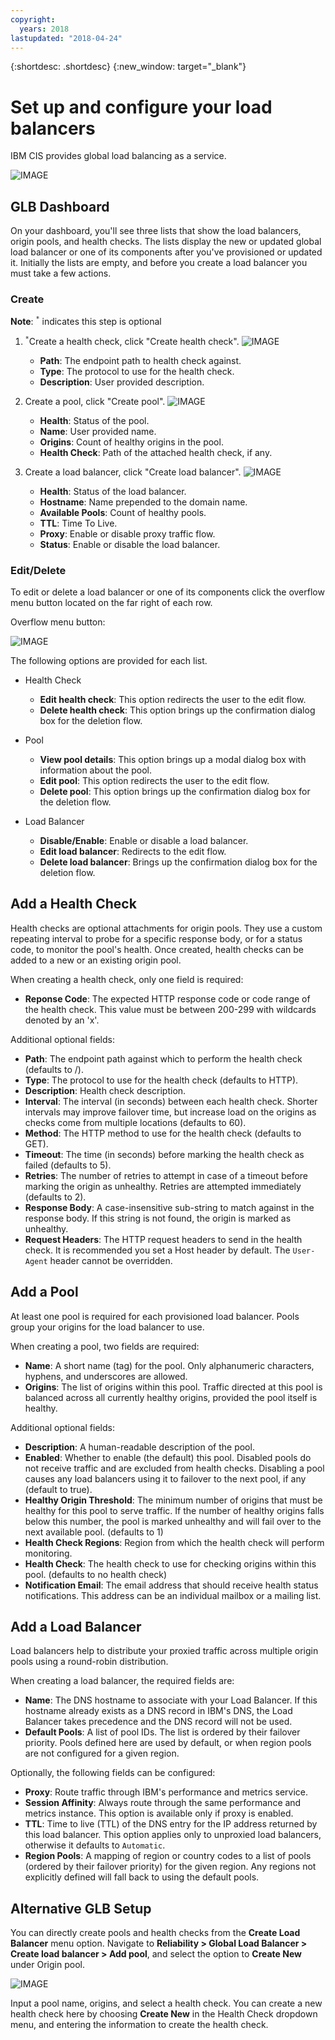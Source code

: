 ```yaml
---
copyright:
  years: 2018
lastupdated: "2018-04-24"
---
```


{:shortdesc: .shortdesc}
{:new_window: target="_blank"}


# Set up and configure your load balancers
 
 IBM CIS provides global load balancing as a service.

![IMAGE](images/glb-screen.png)

## GLB Dashboard
On your dashboard, you'll see three lists that show the load balancers, origin pools, and health checks. The lists display the new or updated global load balancer or one of its components after you've provisioned or updated it. Initially the lists are empty, and before you create a load balancer you must take a few actions.

### Create
**Note**: <sup>`*`</sup> indicates this step is optional

1) <sup>`*`</sup>Create a health check, click "Create health check".
  ![IMAGE](images/glb-health-check-list.png)
    <ul>
      <li><b>Path</b>: The endpoint path to health check against.</li> 
      <li><b>Type</b>: The protocol to use for the health check.</li>
      <li><b>Description</b>: User provided description.</li>
    </ul>

2) Create a pool, click "Create pool". 
  ![IMAGE](images/glb-pool-list.png)
    <ul>
      <li><b>Health</b>: Status of the pool.</li>
      <li><b>Name</b>: User provided name.</li>
      <li><b>Origins</b>: Count of healthy origins in the pool.</li>
      <li><b>Health Check</b>: Path of the attached health check, if any.</li>
    </ul>

3) Create a load balancer, click "Create load balancer".
  ![IMAGE](images/glb-load-balancer-list.png)
    <ul>
      <li><b>Health</b>: Status of the load balancer.</li>
      <li><b>Hostname</b>: Name prepended to the domain name.</li>
      <li><b>Available Pools</b>: Count of healthy pools.</li>
      <li><b>TTL</b>: Time To Live.</li>
      <li><b>Proxy</b>: Enable or disable proxy traffic flow.</li>
      <li><b>Status</b>: Enable or disable the load balancer.</li>
    </ul>

### Edit/Delete
To edit or delete a load balancer or one of its components click the overflow menu button located on the far right of each row.

Overflow menu button:

![IMAGE](images/overflow.png)

The following options are provided for each list.

* Health Check
    * **Edit health check**: This option redirects the user to the edit flow. 
    * **Delete health check**: This option brings up the confirmation dialog box for the deletion flow.

* Pool
    * **View pool details**: This option brings up a modal dialog box with information about the pool.
    * **Edit pool**: This option redirects the user to the edit flow.
    * **Delete pool**: This option brings up the confirmation dialog box for the deletion flow.

* Load Balancer
    * **Disable/Enable**: Enable or disable a load balancer.
    * **Edit load balancer**: Redirects to the edit flow. 
    * **Delete load balancer**: Brings up the confirmation dialog box for the deletion flow.

## Add a Health Check

Health checks are optional attachments for origin pools. They use a custom repeating interval to probe for a specific response body, or for a status code, to monitor the pool's health. Once created, health checks can be added to a new or an existing origin pool.

When creating a health check, only one field is required:
 * **Reponse Code**: The expected HTTP response code or code range of the health check. This value must be between 200-299 with wildcards denoted by an 'x'.

Additional optional fields:
 * **Path**: The endpoint path against which to perform the health check (defaults to /).
 * **Type**: The protocol to use for the health check (defaults to HTTP).
 * **Description**: Health check description.
 * **Interval**: The interval (in seconds) between each health check. Shorter intervals may improve failover time, but increase load on the origins as checks come from multiple locations (defaults to 60).
 * **Method**: The HTTP method to use for the health check (defaults to GET).
 * **Timeout**: The time (in seconds) before marking the health check as failed (defaults to 5).
 * **Retries**: The number of retries to attempt in case of a timeout before marking the origin as unhealthy. Retries are attempted immediately (defaults to 2).
 * **Response Body**: A case-insensitive sub-string to match against in the response body. If this string is not found, the origin is marked as unhealthy.
 * **Request Headers**: The HTTP request headers to send in the health check. It is recommended you set a Host header by default. The `User-Agent` header cannot be overridden.

## Add a Pool

At least one pool is required for each provisioned load balancer. Pools group your origins for the load balancer to use.

When creating a pool, two fields are required:
 * **Name**: A short name (tag) for the pool. Only alphanumeric characters, hyphens, and underscores are allowed.
 * **Origins**: The list of origins within this pool. Traffic directed at this pool is balanced across all currently healthy origins, provided the pool itself is healthy.

Additional optional fields:
 * **Description**: A human-readable description of the pool.
 * **Enabled**: Whether to enable (the default) this pool. Disabled pools do not receive traffic and are excluded from health checks. Disabling a pool causes any load balancers using it to failover to the next pool, if any (default to true).
 * **Healthy Origin Threshold**: The minimum number of origins that must be healthy for this pool to serve traffic. If the number of healthy origins falls below this number, the pool is marked unhealthy and will fail over to the next available pool. (defaults to 1)
 * **Health Check Regions**: Region from which the health check will perform monitoring.
 * **Health Check**: The health check to use for checking origins within this pool. (defaults to no health check)
 * **Notification Email**: The email address that should receive health status notifications. This address can be an individual mailbox or a mailing list.

## Add a Load Balancer

Load balancers help to distribute your proxied traffic across multiple origin pools using a round-robin distribution.

When creating a load balancer, the required fields are:
 * **Name**: The DNS hostname to associate with your Load Balancer. If this hostname already exists as a DNS record in IBM's DNS, the Load Balancer takes precedence and the DNS record will not be used.
 * **Default Pools**: A list of pool IDs. The list is ordered by their failover priority. Pools defined here are used by default, or when region pools are not configured for a given region.

Optionally, the following fields can be configured:
 * **Proxy**: Route traffic through IBM's performance and metrics service.
 * **Session Affinity**: Always route through the same performance and metrics instance. This option is available only if proxy is enabled.
 * **TTL**: Time to live (TTL) of the DNS entry for the IP address returned by this load balancer. This option  applies only to unproxied load balancers, otherwise it defaults to `Automatic`.
 * **Region Pools**: A mapping of region or country codes to a list of pools (ordered by their failover priority) for the given region. Any regions not explicitly defined will fall back to using the default pools.
 
 ## Alternative GLB Setup
You can directly create pools and health checks from the **Create Load Balancer** menu option. Navigate to **Reliability > Global Load Balancer > Create load balancer > Add pool**, and select the option to **Create New** under Origin pool. 

![IMAGE](images/create-new-origin-pool.png)

Input a pool name, origins, and select a health check. You can create a new health check here by choosing **Create New** in the Health Check dropdown menu, and entering the information to create the health check.
